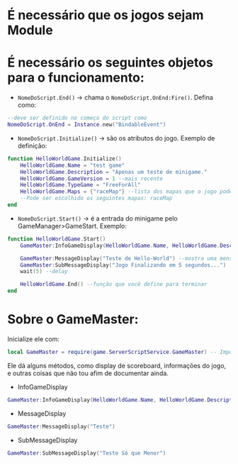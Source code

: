 # É necessário que os jogos sejam Module
# É necessário os seguintes objetos para o funcionamento:
- `NomeDoScript.End()` -> chama o `NomeDoScript.OnEnd:Fire()`. Defina como: 
```lua
--deve ser definido no começo do script como
NomeDoScript.OnEnd = Instance.new("BindableEvent")
```

- `NomeDoScript.Initialize()` -> são os atributos do jogo. Exemplo de definição:
```lua
function HelloWorldGame.Initialize()
	HelloWorldGame.Name = "test game"
	HelloWorldGame.Description = "Apenas um teste de minigame."
	HelloWorldGame.GameVersion = 1 --mais recente
	HelloWorldGame.TypeGame = "FreeForAll"
	HelloWorldGame.Maps = {"raceMap"} --lista dos mapas que o jogo pode ser usado.
    --Pode ser escolhido os seguintes mapas: raceMap
end
```

- `NomeDoScript.Start()` -> é a entrada do minigame pelo GameManager>GameStart. Exemplo:
```lua
function HelloWorldGame.Start()
	GameMaster:InfoGameDisplay(HelloWorldGame.Name, HelloWorldGame.Description) --mostra o display da tela

	GameMaster:MessageDisplay("Teste de Hello-World") --mostra uma mensagem na tela
	GameMaster:SubMessageDisplay("Jogo Finalizando em 5 segundos...")
	wait(5) --delay

	HelloWorldGame.End() --função que você define para terminar
end
```


# Sobre o GameMaster:
Inicialize ele com:
```lua
local GameMaster = require(game.ServerScriptService.GameMaster) -- Importar GameMaster
```
Ele dá alguns métodos, como display de scoreboard, informações do jogo, e outras coisas que não tou afim de documentar ainda.

- InfoGameDisplay
```lua
GameMaster:InfoGameDisplay(HelloWorldGame.Name, HelloWorldGame.Description)
```

- MessageDisplay
```lua
GameMaster:MessageDisplay("Teste")
```

- SubMessageDisplay
```lua
GameMaster:SubMessageDisplay("Teste Só que Menor")
```